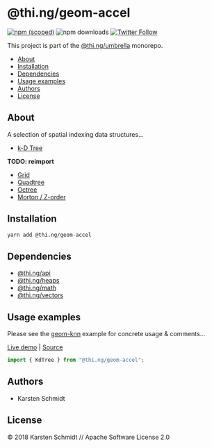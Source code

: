 # @thi.ng/geom-accel

[![npm (scoped)](https://img.shields.io/npm/v/@thi.ng/geom-accel.svg)](https://www.npmjs.com/package/@thi.ng/geom-accel)
![npm downloads](https://img.shields.io/npm/dm/@thi.ng/geom-accel.svg)
[![Twitter Follow](https://img.shields.io/twitter/follow/thing_umbrella.svg?style=flat-square&label=twitter)](https://twitter.com/thing_umbrella)

This project is part of the
[@thi.ng/umbrella](https://github.com/thi-ng/umbrella/) monorepo.

<!-- TOC depthFrom:2 depthTo:3 -->

- [About](#about)
- [Installation](#installation)
- [Dependencies](#dependencies)
- [Usage examples](#usage-examples)
- [Authors](#authors)
- [License](#license)

<!-- /TOC -->

## About

A selection of spatial indexing data structures...

- [k-D Tree](src/kdtree.ts)

**TODO: reimport**

- [Grid](src/grid.ts)
- [Quadtree](src/quadtree.ts)
- [Octree](src/octree.ts)
- [Morton / Z-order](src/morton.ts)

## Installation

```bash
yarn add @thi.ng/geom-accel
```

## Dependencies

- [@thi.ng/api](https://github.com/thi-ng/umbrella/tree/master/packages/api)
- [@thi.ng/heaps](https://github.com/thi-ng/umbrella/tree/master/packages/heaps)
- [@thi.ng/math](https://github.com/thi-ng/umbrella/tree/master/packages/math)
- [@thi.ng/vectors](https://github.com/thi-ng/umbrella/tree/master/packages/vectors)

## Usage examples

Please see the
[geom-knn](https://github.com/thi-ng/umbrella/tree/master/examples/geom-knn)
example for concrete usage & comments...

[Live demo](https://demo.thi.ng/umbrella/geom-knn) |
[Source](https://github.com/thi-ng/umbrella/tree/master/examples/geom-knn)

```ts
import { KdTree } from "@thi.ng/geom-accel";
```

## Authors

- Karsten Schmidt

## License

&copy; 2018 Karsten Schmidt // Apache Software License 2.0
